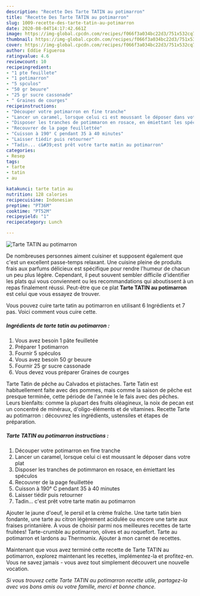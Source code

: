 ```yaml
---
description: "Recette Des Tarte TATIN au potimarron"
title: "Recette Des Tarte TATIN au potimarron"
slug: 1009-recette-des-tarte-tatin-au-potimarron
date: 2020-08-04T14:17:42.661Z
image: https://img-global.cpcdn.com/recipes/f066f3a034bc22d3/751x532cq70/tarte-tatin-au-potimarron-photo-principale-de-la-recette.jpg
thumbnail: https://img-global.cpcdn.com/recipes/f066f3a034bc22d3/751x532cq70/tarte-tatin-au-potimarron-photo-principale-de-la-recette.jpg
cover: https://img-global.cpcdn.com/recipes/f066f3a034bc22d3/751x532cq70/tarte-tatin-au-potimarron-photo-principale-de-la-recette.jpg
author: Eddie Figueroa
ratingvalue: 4.6
reviewcount: 10
recipeingredient:
- "1 pte feuillete"
- "1 potimarron"
- "5 spculos"
- "50 gr beuure"
- "25 gr sucre cassonade"
- " Graines de courges"
recipeinstructions:
- "Découper votre potimarron en fine tranche"
- "Lancer un caramel, lorsque celui ci est moussant le déposer dans votre plat"
- "Disposer les tranches de potimmaron en rosace, en émiettant les spéculos"
- "Recouvrer de la page feuillettée"
- "Cuisson à 190° C pendant 35 à 40 minutes"
- "Laisser tiédir puis retourner"
- "Tadin... c&#39;est prêt votre tarte matin au potimarron"
categories:
- Resep
tags:
- tarte
- tatin
- au

katakunci: tarte tatin au 
nutrition: 128 calories
recipecuisine: Indonesian
preptime: "PT36M"
cooktime: "PT52M"
recipeyield: "1"
recipecategory: Lunch

---
```



![Tarte TATIN au potimarron](https://img-global.cpcdn.com/recipes/f066f3a034bc22d3/751x532cq70/tarte-tatin-au-potimarron-photo-principale-de-la-recette.jpg)

De nombreuses personnes aiment cuisiner et supposent également que c'est un excellent passe-temps relaxant. Une cuisine pleine de produits frais aux parfums délicieux est spécifique pour rendre l'humeur de chacun un peu plus légère. Cependant, il peut souvent sembler difficile d'identifier les plats qui vous conviennent ou les recommandations qui aboutissent à un repas finalement réussi. Peut-être que ce plat <strong> Tarte TATIN au potimarron </strong> est celui que vous essayez de trouver.

<!--inarticleads1-->

Vous pouvez cuire tarte tatin au potimarron en utilisant 6 Ingrédients et 7 pas. Voici comment vous cuire cette.

##### Ingrédients de tarte tatin au potimarron :

1. Vous avez besoin 1 pâte feuilletée
1. Préparer 1 potimarron
1. Fournir 5 spéculos
1. Vous avez besoin 50 gr beuure
1. Fournir 25 gr sucre cassonade
1. Vous devez vous préparer  Graines de courges


Tarte Tatin de pêche au Calvados et pistaches. Tarte Tatin est habituellement faite avec des pommes, mais comme la saison de pêche est presque terminée, cette période de l&#39;année le le fais avec des pêches. Leurs bienfaits: comme la plupart des fruits oléagineux, la noix de pecan est un concentré de minéraux, d&#39;oligo-éléments et de vitamines. Recette Tarte au potimarron : découvrez les ingrédients, ustensiles et étapes de préparation. 

<!--inarticleads2-->

##### Tarte TATIN au potimarron instructions :

1. Découper votre potimarron en fine tranche
1. Lancer un caramel, lorsque celui ci est moussant le déposer dans votre plat
1. Disposer les tranches de potimmaron en rosace, en émiettant les spéculos
1. Recouvrer de la page feuillettée
1. Cuisson à 190° C pendant 35 à 40 minutes
1. Laisser tiédir puis retourner
1. Tadin... c&#39;est prêt votre tarte matin au potimarron


Ajouter le jaune d&#39;oeuf, le persil et la crème fraîche. Une tarte tatin bien fondante, une tarte au citron légèrement acidulée ou encore une tarte aux fraises printanière. À vous de choisir parmi nos meilleures recettes de tarte fruitées! Tarte-crumble au potimarron, olives et au roquefort. Tarte au potimarron et lardons au Thermomix. Ajouter à mon carnet de recettes. 

<!--inarticleads1-->

<p>
Maintenant que vous avez terminé cette recette de Tarte TATIN au potimarron, explorez maintenant les recettes, implémentez-la et profitez-en. Vous ne savez jamais - vous avez tout simplement découvert une nouvelle vocation.
</p>

<p>
<i>Si vous trouvez cette Tarte TATIN au potimarron recette utile, partagez-la avec vos bons amis ou votre famille, merci et bonne chance.</i>
</p>
